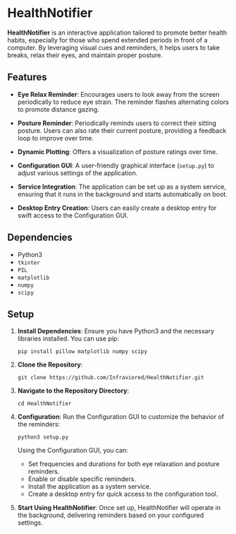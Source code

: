 # HealthNotifier

**HealthNotifier** is an interactive application tailored to promote better health habits, especially for those who spend extended periods in front of a computer. By leveraging visual cues and reminders, it helps users to take breaks, relax their eyes, and maintain proper posture.

## Features

  
- **Eye Relax Reminder**: Encourages users to look away from the screen periodically to reduce eye strain. The reminder flashes alternating colors to promote distance gazing.
  
- **Posture Reminder**: Periodically reminds users to correct their sitting posture. Users can also rate their current posture, providing a feedback loop to improve over time.

- **Dynamic Plotting**: Offers a visualization of posture ratings over time.

- **Configuration GUI**: A user-friendly graphical interface (`setup.py`) to adjust various settings of the application.

- **Service Integration**: The application can be set up as a system service, ensuring that it runs in the background and starts automatically on boot.

- **Desktop Entry Creation**: Users can easily create a desktop entry for swift access to the Configuration GUI.

## Dependencies

- Python3
- `tkinter`
- `PIL`
- `matplotlib`
- `numpy`
- `scipy`

## Setup

1. **Install Dependencies**: Ensure you have Python3 and the necessary libraries installed. You can use pip:
   ```
   pip install pillow matplotlib numpy scipy
   ```

2. **Clone the Repository**:
   ```
   git clone https://github.com/Infraviored/HealthNotifier.git
   ```

3. **Navigate to the Repository Directory**:
   ```
   cd HealthNotifier
   ```

4. **Configuration**:
   Run the Configuration GUI to customize the behavior of the reminders:
   ```
   python3 setup.py
   ```

   Using the Configuration GUI, you can:
   - Set frequencies and durations for both eye relaxation and posture reminders.
   - Enable or disable specific reminders.
   - Install the application as a system service.
   - Create a desktop entry for quick access to the configuration tool.

5. **Start Using HealthNotifier**:
   Once set up, HealthNotifier will operate in the background, delivering reminders based on your configured settings.
